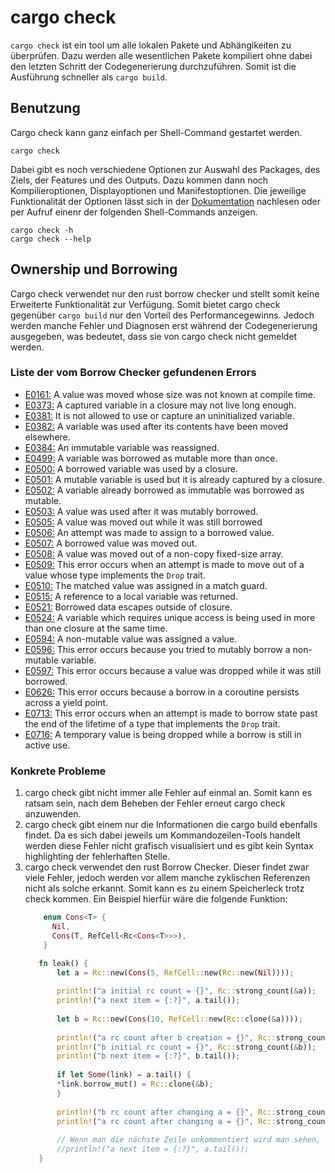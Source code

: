 # cargo check
``cargo check`` ist ein tool um alle lokalen Pakete und Abhängikeiten zu überprüfen. Dazu werden alle wesentlichen Pakete kompiliert ohne dabei den letzten Schritt der Codegenerierung durchzuführen. Somit ist die Ausführung schneller als ``cargo build``.

## Benutzung
Cargo check kann ganz einfach per Shell-Command gestartet werden.
````shell
cargo check
````
Dabei gibt es noch verschiedene Optionen zur Auswahl des Packages, des Ziels, der Features und des Outputs. Dazu kommen dann noch Kompilieroptionen, Displayoptionen und Manifestoptionen. Die jeweilige Funktionalität der Optionen lässt sich in der [Dokumentation](https://doc.rust-lang.org/cargo/commands/cargo-check.html) nachlesen oder per Aufruf einenr der folgenden Shell-Commands anzeigen.
````shell
cargo check -h
cargo check --help
````

## Ownership und Borrowing
Cargo check verwendet nur den rust borrow checker und stellt somit keine Erweiterte Funktionalität zur Verfügung. Somit bietet cargo check gegenüber ``cargo build`` nur den Vorteil des Performancegewinns. Jedoch werden manche Fehler und Diagnosen erst während der Codegenerierung ausgegeben, was bedeutet, dass sie von cargo check nicht gemeldet werden.

### Liste der vom Borrow Checker gefundenen Errors
- [E0161:](https://doc.rust-lang.org/error_codes/E0161.html) A value was moved whose size was not known at compile time.
- [E0373:](https://doc.rust-lang.org/error_codes/E0373.html) A captured variable in a closure may not live long enough.
- [E0381:](https://doc.rust-lang.org/error_codes/E0381.html) It is not allowed to use or capture an uninitialized variable.
- [E0382:](https://doc.rust-lang.org/error_codes/E0382.html) A variable was used after its contents have been moved elsewhere.  
- [E0384:](https://doc.rust-lang.org/error_codes/E0384.html) An immutable variable was reassigned.
- [E0499:](https://doc.rust-lang.org/error_codes/E0499.html) A variable was borrowed as mutable more than once.
- [E0500:](https://doc.rust-lang.org/error_codes/E0500.html) A borrowed variable was used by a closure.
- [E0501:](https://doc.rust-lang.org/error_codes/E0501.html) A mutable variable is used but it is already captured by a closure.
- [E0502:](https://doc.rust-lang.org/error_codes/E0502.html) A variable already borrowed as immutable was borrowed as mutable.
- [E0503:](https://doc.rust-lang.org/error_codes/E0503.html) A value was used after it was mutably borrowed.
- [E0505:](https://doc.rust-lang.org/error_codes/E0505.html) A value was moved out while it was still borrowed
- [E0506:](https://doc.rust-lang.org/stable/error_codes/E0506.html) An attempt was made to assign to a borrowed value.
- [E0507:](https://doc.rust-lang.org/stable/error_codes/E0507.html) A borrowed value was moved out.
- [E0508:](https://doc.rust-lang.org/stable/error_codes/E0508.html) A value was moved out of a non-copy fixed-size array.
- [E0509:](https://doc.rust-lang.org/stable/error_codes/E0509.html) This error occurs when an attempt is made to move out of a value whose type implements the `Drop` trait.
- [E0510:](https://doc.rust-lang.org/stable/error_codes/E0510.html) The matched value was assigned in a match guard.
- [E0515:](https://doc.rust-lang.org/stable/error_codes/E0515.html) A reference to a local variable was returned.
- [E0521:](https://doc.rust-lang.org/stable/error_codes/E0521.html) Borrowed data escapes outside of closure.
- [E0524:](https://doc.rust-lang.org/stable/error_codes/E0524.html) A variable which requires unique access is being used in more than one closure at the same time.
- [E0594:](https://doc.rust-lang.org/error_codes/E0594.html) A non-mutable value was assigned a value.
- [E0596:](https://doc.rust-lang.org/stable/error_codes/E0596.html) This error occurs because you tried to mutably borrow a non-mutable variable.  
- [E0597:](https://doc.rust-lang.org/stable/error_codes/E0597.html) This error occurs because a value was dropped while it was still borrowed.
- [E0626:](https://doc.rust-lang.org/error_codes/E0626.html) This error occurs because a borrow in a coroutine persists across a yield point.
- [E0713:](https://doc.rust-lang.org/error_codes/E0713.html) This error occurs when an attempt is made to borrow state past the end of the lifetime of a type that implements the `Drop` trait.
- [E0716:](https://doc.rust-lang.org/error_codes/E0716.html) A temporary value is being dropped while a borrow is still in active use.

### Konkrete Probleme
1. cargo check gibt nicht immer alle Fehler auf einmal an. Somit kann es ratsam sein, nach dem Beheben der Fehler erneut cargo check anzuwenden.
2. cargo check gibt einem nur die Informationen die cargo build ebenfalls findet. Da es sich dabei jeweils um Kommandozeilen-Tools handelt werden diese Fehler nicht grafisch visualisiert und es gibt kein Syntax highlighting der fehlerhaften Stelle.
3. cargo check verwendet den rust Borrow Checker. Dieser findet zwar viele Fehler, jedoch werden vor allem manche zyklischen Referenzen nicht als solche erkannt. Somit kann es zu einem Speicherleck trotz check kommen. Ein Beispiel hierfür wäre die folgende Funktion:
    ````rust
        enum Cons<T> {
          Nil,
          Cons(T, RefCell<Rc<Cons<T>>>),
        }
    
       fn leak() {
           let a = Rc::new(Cons(5, RefCell::new(Rc::new(Nil))));
        
           println!("a initial rc count = {}", Rc::strong_count(&a));
           println!("a next item = {:?}", a.tail());
        
           let b = Rc::new(Cons(10, RefCell::new(Rc::clone(&a))));
        
           println!("a rc count after b creation = {}", Rc::strong_count(&a));
           println!("b initial rc count = {}", Rc::strong_count(&b));
           println!("b next item = {:?}", b.tail());
        
           if let Some(link) = a.tail() {
           *link.borrow_mut() = Rc::clone(&b);
           }
        
           println!("b rc count after changing a = {}", Rc::strong_count(&b));
           println!("a rc count after changing a = {}", Rc::strong_count(&a));
        
           // Wenn man die nächste Zeile unkommentiert wird man sehen, dass es eine zyklische Referenz gibt und es zu einem Stackoverflow kommt.
           //println!("a next item = {:?}", a.tail());
       }
    ````
